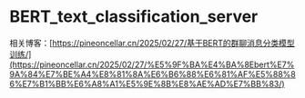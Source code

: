 # BERT_text_classification_server

相关博客：[https://pineoncellar.cn/2025/02/27/基于BERT的群聊消息分类模型训练/](https://pineoncellar.cn/2025/02/27/%E5%9F%BA%E4%BA%8Ebert%E7%9A%84%E7%BE%A4%E8%81%8A%E6%B6%88%E6%81%AF%E5%88%86%E7%B1%BB%E6%A8%A1%E5%9E%8B%E8%AE%AD%E7%BB%83/)
